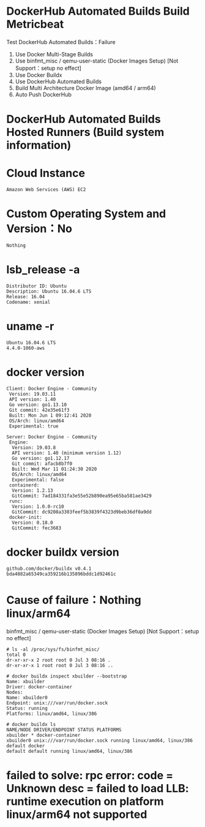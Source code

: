 # DockerHub Automated Builds Build Metricbeat
Test DockerHub Automated Builds：Failure
1. Use Docker Multi-Stage Builds  
2. Use binfmt_misc / qemu-user-static (Docker Images Setup) [Not Support：setup no effect]  
3. Use Docker Buildx  
4. Use DockerHub Automated Builds  
5. Build Multi Architecture Docker Image (amd64 / arm64)  
6. Auto Push DockerHub  

# DockerHub Automated Builds Hosted Runners (Build system information)
# Cloud Instance
    Amazon Web Services (AWS) EC2

# Custom Operating System and Version：No
    Nothing

# lsb_release -a
    Distributor ID: Ubuntu
    Description: Ubuntu 16.04.6 LTS
    Release: 16.04
    Codename: xenial

# uname -r
    Ubuntu 16.04.6 LTS
    4.4.0-1060-aws

# docker version
    Client: Docker Engine - Community
     Version: 19.03.11
     API version: 1.40
     Go version: go1.13.10
     Git commit: 42e35e61f3
     Built: Mon Jun 1 09:12:41 2020
     OS/Arch: linux/amd64
     Experimental: true

    Server: Docker Engine - Community
     Engine:
      Version: 19.03.8
      API version: 1.40 (minimum version 1.12)
      Go version: go1.12.17
      Git commit: afacb8b7f0
      Built: Wed Mar 11 01:24:30 2020
      OS/Arch: linux/amd64
      Experimental: false
     containerd:
      Version: 1.2.13
      GitCommit: 7ad184331fa3e55e52b890ea95e65ba581ae3429
     runc:
      Version: 1.0.0-rc10
      GitCommit: dc9208a3303feef5b3839f4323d9beb36df0a9dd
     docker-init:
      Version: 0.18.0
      GitCommit: fec3683

# docker buildx version
    github.com/docker/buildx v0.4.1 bda4882a65349ca359216b135896bddc1d92461c

# Cause of failure：Nothing linux/arm64
binfmt_misc / qemu-user-static (Docker Images Setup) [Not Support：setup no effect]  

    # ls -al /proc/sys/fs/binfmt_misc/
    total 0
    dr-xr-xr-x 2 root root 0 Jul 3 08:16 .
    dr-xr-xr-x 1 root root 0 Jul 3 08:16 ..

    # docker buildx inspect xbuilder --bootstrap
    Name: xbuilder
    Driver: docker-container
    Nodes:
    Name: xbuilder0
    Endpoint: unix:///var/run/docker.sock
    Status: running
    Platforms: linux/amd64, linux/386

    # docker buildx ls
    NAME/NODE DRIVER/ENDPOINT STATUS PLATFORMS
    xbuilder * docker-container
    xbuilder0 unix:///var/run/docker.sock running linux/amd64, linux/386
    default docker
    default default running linux/amd64, linux/386

# failed to solve: rpc error: code = Unknown desc = failed to load LLB: runtime execution on platform linux/arm64 not supported
